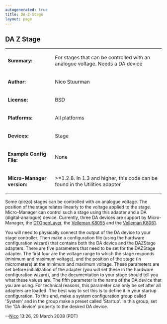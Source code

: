 ```yaml
---
autogenerated: true
title: DA-Z-Stage
layout: page
---
```


## DA Z Stage

<table>
<tr>
<td markdown="1">

**Summary:**

</td>
<td markdown="1">

For stages that can be controlled with an analogue voltage. Needs a DA
device

</td>
</tr>
<tr>
<td markdown="1">

**Author:**

</td>
<td markdown="1">

Nico Stuurman

</td>
</tr>
<tr>
<td markdown="1">

**License:**

</td>
<td markdown="1">

BSD

</td>
</tr>
<tr>
<td markdown="1">

**Platforms:**

</td>
<td markdown="1">

All platforms

</td>
</tr>
<tr>
<td markdown="1">

**Devices:**

</td>
<td markdown="1">

Stage

</td>
</tr>
<tr>
<td markdown="1">

**Example Config File:**

</td>
<td markdown="1">

None

</td>
</tr>
<tr>
<td markdown="1">

**Micro-Manager version:**

</td>
<td markdown="1">

&gt;=1.2.8. In 1.3 and higher, this code can be found in the Utilities
adapter

</td>
</tr>
</table>

Some (piezo) stages can be controlled with an analogue voltage. The
position of the stage relates linearly to the voltage applied to the
stage. Micro-Manager can control such a stage using this adapter and a
DA (digital-analogue) device. Currently, three DA devices are support by
Micro-Manager, the [DTOpenLayer](DTOpenLayer "wikilink"), the [Velleman
K8055](Velleman_K8055 "wikilink") and the [Velleman
K8061](Velleman_K8061 "wikilink").

You will need to physically connect the output of the DA device to your
stage controller. Then make a configuration file (using the hardware
configuration wizard) that contains both the DA device and the DAZStage
adapters. There are five parameters that need to be set for the DAZStage
adapter. The first four are the voltage range to which the stage
responds (minimum and maximum voltage), and the position of the stage
(in micrometers) at the minimum and maximum voltage. These parameters
are set before initialization of the adapter (you will set these in the
hardware configuration wizard), and the documentation to your stage
should tell you what these values are. The fifth parameter is the name
of the DA device that you are using. For technical reasons, this
parameter can only be set after all adapters are loaded. The best way to
set this is to define it in your startup configuration. To this end,
make a system configuration group called 'System' and in the group make
a preset called 'Startup'. In this group, set the 'DA device' property
to the desired DA device.

--[Nico](User:Nico "wikilink") 13:26, 29 March 2008 (PDT)

